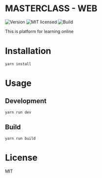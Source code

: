 # MASTERCLASS - WEB

  ![Version](https://img.shields.io/npm/v/npm.svg)
  ![MIT licensed](https://img.shields.io/badge/license-MIT-blue.svg)
  ![Build](https://img.shields.io/vso/build/larsbrinkhoff/953a34b9-5966-4923-a48a-c41874cfb5f5/1.svg)

  This is platform for learning online  
# Installation
```
yarn install
```
# Usage
## Development
```
yarn run dev
```
## Build

```
yarn run build
```

# License
MIT
